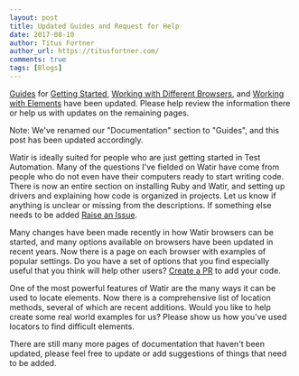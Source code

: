 ```yaml
---
layout: post
title: Updated Guides and Request for Help
date: 2017-08-10
author: Titus Fortner
author_url: https://titusfortner.com/
comments: true
tags: [Blogs]
---
```


[Guides](/guides) for [Getting Started](/guides#getting-started), 
 [Working with Different Browsers](/guides#working-with-different-browsers),
 and [Working with Elements](/guides#working-with-elements) have been updated. 
 Please help review the information there or help us with updates on the
 remaining pages.

<!--more-->

Note: We've renamed our "Documentation" section to "Guides", and this
 post has been updated accordingly.

Watir is ideally suited for people who are just getting started in Test
Automation. Many of the questions I've fielded on Watir have come
from people who do not even have their computers ready to start writing
code. There is now an entire section on installing Ruby and Watir, and
setting up drivers and explaining how code is organized in projects.
Let us know if anything is unclear or missing from the descriptions. If
something else needs to be added [Raise an Issue](https://github.com/watir/watir/issues/new).
 
Many changes have been made recently in how Watir browsers can be started, 
and many options available on browsers have been updated in recent years.
Now there is a page on each browser with examples of popular settings.
Do you have a set of options that you find especially useful that you think
will help other users?
[Create a PR](https://github.com/watir/watir/pulls/new) to add your code.

One of the most powerful features of Watir are the many ways it can
be used to locate elements. Now there is a comprehensive list of location methods,
several of which are recent additions. Would you like to help create
some real world examples for us? Please show us how you've used locators
to find difficult elements.

There are still many more pages of documentation that haven't been updated,
please feel free to update or add suggestions of things that need to be added.
 
 
